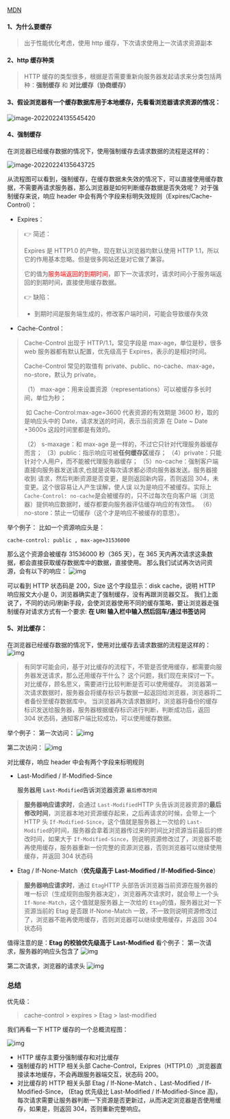 <!-- @format -->

[MDN](https://developer.mozilla.org/zh-CN/docs/Web/HTTP/Caching)

#### 1、为什么要缓存

> 出于性能优化考虑，使用 http 缓存，下次请求使用上一次请求资源副本

#### 2、http 缓存种类

> HTTP 缓存的类型很多，根据是否需要重新向服务器发起请求来分类包括两种：**强制缓存** 和 **对比缓存（协商缓存）**

#### 3、假设浏览器有一个缓存数据库用于本地缓存，先看看浏览器请求资源的情况：

![image-20220224135545420](https://raw.githubusercontent.com/tengyuanOasis/image/master/202202241355492.png)

#### 4、强制缓存

在浏览器已经缓存数据的情况下，使用强制缓存去请求数据的流程是这样的：

![image-20220224135643725](https://raw.githubusercontent.com/tengyuanOasis/image/master/202202241356816.png)

从流程图可以看到，强制缓存，在缓存数据未失效的情况下，可以直接使用缓存数据，不需要再请求服务器，那么浏览器是如何判断缓存数据是否失效呢？
对于强制缓存来说，响应 header 中会有两个字段来标明失效规则（Expires/Cache-Control）：

- Expires：

> 👉 简述：
>
> Expires 是 HTTP1.0 的产物，现在默认浏览器均默认使用 HTTP 1.1，所以它的作用基本忽略。但是很多网站还是对它做了兼容。
>
> 它的值为<font color="red">服务端返回的到期时间</font>，即下一次请求时，请求时间小于服务端返回的到期时间，直接使用缓存数据。
>
> 👉 缺陷：
>
> - 到期时间是服务端生成的，修改客户端时间，可能会导致缓存失效

- Cache-Control：

> Cache-Control 出现于 HTTP/1.1，常见字段是 max-age，单位是秒，很多 web 服务器都有默认配置，优先级高于 Expires，表示的是相对时间。
>
> Cache-Control 常见的取值有 private、public、no-cache、max-age，no-store，默认为 private。
>
> （1） max-age：用来设置资源（representations）可以被缓存多长时间，单位为秒；
>
> ​ 如 Cache-Control:max-age=3600 代表资源的有效期是 3600 秒，取的是响应头中的 Date，请求发送的时间，表示当前资源 在 Date ~ Date +3600s 这段时间里都是有效的。
>
> （2） s-maxage：和 max-age 是一样的，不过它只针对代理服务器缓存而言；
> （3）public：指示响应可被**任何缓存区**缓存；
> （4）private：只能针对个人用户，而不能被代理服务器缓存；
> （5）no-cache：强制客户端直接向服务器发送请求,也就是说每次请求都必须向服务器发送。服务器接收到 请求，然后判断资源是否变更，是则返回新内容，否则返回 304，未变更。这个很容易让人产生误解，使人误 以为是响应不被缓存。实际上 `Cache-Control: no-cache`是会被缓存的，只不过每次在向客户端（浏览器）提供响应数据时，缓存都要向服务器评估缓存响应的有效性。
> （6）no-store：禁止一切缓存（这个才是响应不被缓存的意思）。

举个例子：
比如一个资源响应头是：

```lasso
cache-control: public , max-age=31536000
```

那么这个资源会被缓存 31536000 秒（365 天），在 365 天内再次请求这条数据，都会直接获取缓存数据库中的数据，直接使用。
那么我们试试再次访问资源，会有以下的响应：
![img](https://image-static.segmentfault.com/160/128/1601280277-5e40f5a32b32e_articlex)

可以看到 HTTP 状态码是 200，Size 这个字段显示：disk cache，说明 HTTP 响应报文大小是 0，浏览器确实走了强制缓存，没有再跟浏览器交互。
我们上面说了，不同的访问/刷新手段，会使浏览器使用不同的缓存策略，要让浏览器走强制缓存对请求方式有一个要求: **在 URI 输入栏中输入然后回车/通过书签访问**

#### 5、对比缓存：

在浏览器已经缓存数据的情况下，使用对比缓存去请求数据的流程是这样的：
![img](https://image-static.segmentfault.com/548/182/548182949-5adfe1970b276_articlex)

> 有同学可能会问，基于对比缓存的流程下，不管是否使用缓存，都需要向服务器发送请求，那么还用缓存干什么？
> 这个问题，我们现在来探讨一下。
> 对比缓存，顾名思义，需要进行比较判断是否可以使用缓存。
> 浏览器第一次请求数据时，服务器会将缓存标识与数据一起返回给浏览器，浏览器将二者备份至缓存数据库中。
> 当浏览器再次请求数据时，浏览器将备份的缓存标识发送给服务器，服务器根据缓存标识进行判断，判断成功后，返回 304 状态码，通知客户端比较成功，可以使用缓存数据。

举个例子：
第一次访问：
![img](https://image-static.segmentfault.com/260/447/2604473468-5e40f5a45288c_articlex)

第二次访问：
![img](https://image-static.segmentfault.com/335/478/3354782402-5e40f5a535480_articlex)

对比缓存，响应 header 中会有两个字段来标明规则

- Last-Modified / If-Modified-Since

  服务器用 `Last-Modified`告诉浏览器资源 `最后修改时间`

> **服务器响应请求时**，会通过 `Last-Modified`HTTP 头告诉浏览器资源的**最后修改时间**，浏览器本地对资源缓存起来，之后再请求的时候，会带上一个 HTTP 头 `If-Modified-Since`，这个值就是服务器上一次给的 `Last-Modified`的时间，服务器会拿着浏览器传过来的时间比对资源当前最后的修改时间，如果大于 `If-Modified-Since`，则说明资源修改过了，浏览器不能再使用缓存，服务器重新一份完整的资源浏览器，否则浏览器可以继续使用缓存，并返回 304 状态码

- Etag / If-None-Match（**优先级高于 Last-Modified / If-Modified-Since**）

> **服务器响应请求时**，通过 `Etag`HTTP 头部告诉浏览器当前资源在服务器的唯一标识（生成规则由服务器决定），浏览器再次请求时，就会带上一个头 `If-None-Match`，这个值就是服务器上一次给的 `Etag`的值，服务器比对一下资源当前的 Etag 是否跟 If-None-Match 一致，不一致则说明资源修改过了，浏览器不能再使用缓存，否则浏览器可以继续使用缓存，并返回 304 状态码

值得注意的是：**Etag 的校验优先级高于 Last-Modified**
看个例子：
第一次请求，服务器的响应头包含了
![img](https://image-static.segmentfault.com/378/540/3785407674-5e40f5a5b622c_articlex)

第二次请求，浏览器的请求头
![img](https://image-static.segmentfault.com/251/216/251216282-5e40f5a63e9fb_articlex)

### 总结

优先级：

> cache-control > expires > Etag > last-modified

我们再看一下 HTTP 缓存的一个总概流程图：

![img](https://image-static.segmentfault.com/155/525/1555253303-5b4b22be9160d_articlex)

- HTTP 缓存主要分强制缓存和对比缓存
- 强制缓存的 HTTP 相关头部 Cache-Control，Exipres（HTTP1.0）,浏览器直接读本地缓存，不会再跟服务器端交互，状态码 200。
- 对比缓存的 HTTP 相关头部 Etag / If-None-Match 、Last-Modified / If-Modified-Since， (Etag 优先级比 Last-Modified / If-Modified-Since 高)，每次请求需要让服务器判断一下资源是否更新过，从而决定浏览器是否使用缓存，如果是，则返回 304，否则重新完整响应。
